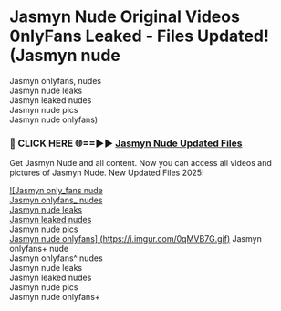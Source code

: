 # Jasmyn Nude Original Videos 0nlyFans Leaked - Files Updated! (Jasmyn nude<br>

Jasmyn onlyfans, nudes<br>
Jasmyn nude leaks<br>
Jasmyn leaked nudes<br>
Jasmyn nude pics<br>
Jasmyn nude onlyfans)

<h3>🔴 CLICK HERE 🌐==►► <a href="https://tinyurl.com/leaks-videos" rel="nofollow">Jasmyn Nude Updated Files</a></h3>

Get Jasmyn Nude and all content. Now you can access all videos and pictures of Jasmyn Nude. New Updated Files 2025!

[![Jasmyn only_fans nude<br>
Jasmyn onlyfans_ nudes<br>
Jasmyn nude leaks<br>
Jasmyn leaked nudes<br>
Jasmyn nude pics<br>
Jasmyn nude onlyfans]
(https://i.imgur.com/0qMVB7G.gif)](https://tinyurl.com/leaks-videos)
Jasmyn onlyfans+ nude<br>
Jasmyn onlyfans^ nudes<br>
Jasmyn nude leaks<br>
Jasmyn leaked nudes<br>
Jasmyn nude pics<br>
Jasmyn nude onlyfans+